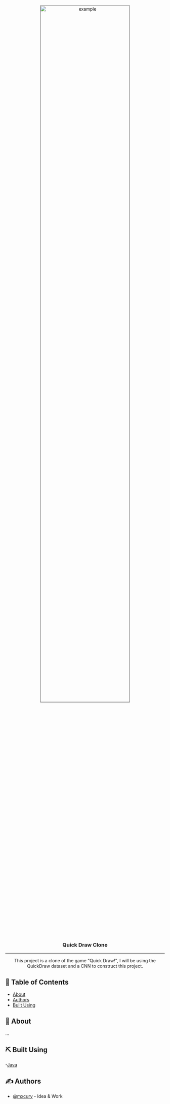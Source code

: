 <p align="center">
  <a href="" rel="noopener">
 <img height=75% width=75% src="https://quickdraw.withgoogle.com/data/static/images/share-embed.jpg" alt="example"></a>
</p>

<h3 align="center">Quick Draw Clone</h3>

---

<p align="center">This project is a clone of the game "Quick Draw!", I will be using the QuickDraw dataset and a CNN to construct this project.
    <br> 
</p>

## 📝 Table of Contents

- [About](#about)
- [Authors](#authors)
- [Built Using](#️built_using)

## 🧐 About <a name = "about"></a>

...

## ⛏️ Built Using <a name = "built_using"></a>

-[Java](https://java.com)

## ✍️ Authors <a name = "authors"></a>

- [@mxcury](https://github.com/mxcury) - Idea & Work